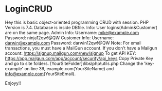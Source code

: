 # LoginCRUD
Hey this is basic object-oriented programming CRUD with session.
PHP Version is 7.4.
Database is inside DBfile.
Info: User logins(Admin&Customer) are on the same page. Admin Info:
Username: mike@example.com
Password: ninja12qw!@QW
Customer Info:
Username: darwin@example.com
Password: darwin12qw!@QW
Note: For email transactions, you must have a MailGun account.
If you don't have a Mailgun account:
https://signup.mailgun.com/new/signup
To get API KEY:
https://app.mailgun.com/app/account/security/api_keys
Copy Private Key and go to site folders.
[YourSiteFolder]\libs\php\utils.php
Change the 'key-example' on line 36, example.com(YourSiteName) and info@example.com(YourSiteEmail).


Enjoyy!!
